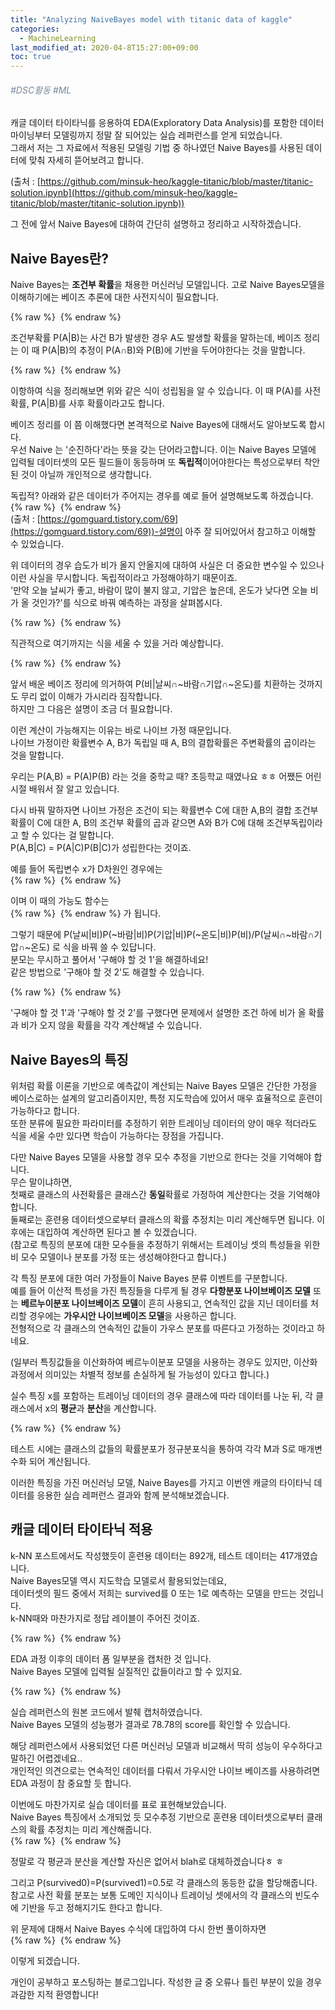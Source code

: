 ```yaml
---
title: "Analyzing NaiveBayes model with titanic data of kaggle"
categories: 
  - MachineLearning
last_modified_at: 2020-04-8T15:27:00+09:00
toc: true
---
```


###### <span style="color:lightslategray"> #DSC활동 #ML</span>

캐글 데이터 타이타닉를 응용하여 EDA(Exploratory Data Analysis)를 포함한 데이터 마이닝부터 모델링까지 정말 잘 되어있는 실습 레퍼런스를 얻게 되었습니다.<br/>
그래서 저는 그 자료에서 적용된 모델링 기법 중 하나였던 Naive Bayes를 사용된 데이터에 맞춰 자세히 뜯어보려고 합니다.<br/>

(출처 : [https://github.com/minsuk-heo/kaggle-titanic/blob/master/titanic-solution.ipynb](https://github.com/minsuk-heo/kaggle-titanic/blob/master/titanic-solution.ipynb))


그 전에 앞서 Naive Bayes에 대하여 간단히 설명하고 정리하고 시작하겠습니다.<br/>


Naive Bayes란?
----------------------------

Naive Bayes는 **조건부 확률**을 채용한 머신러닝 모델입니다. 고로 Naive Bayes모델을 이해하기에는 베이즈 추론에 대한 사전지식이 필요합니다.<br/>

{% raw %} <img src="https://ohjinjin.github.io/assets/images/20200112NaiveBayes/bayes_expr.JPG" alt=""> {% endraw %}

조건부확률 P(A\|B)는 사건 B가 발생한 경우 A도 발생할 확률을 말하는데, 베이즈 정리는 이 때 P(A\|B)의 추정이 P(A∩B)와 P(B)에 기반을 두어야한다는 것을 말합니다.<br/>

{% raw %} <img src="https://ohjinjin.github.io/assets/images/20200112NaiveBayes/bayes_expr2.JPG" alt=""> {% endraw %}


이항하여 식을 정리해보면 위와 같은 식이 성립됨을 알 수 있습니다. 이 때 P(A)를 사전확률, P(A\|B)를 사후 확률이라고도 합니다.<br/>

베이즈 정리를 이 쯤 이해했다면 본격적으로 Naive Bayes에 대해서도 알아보도록 합시다.<br/>
우선 Naive 는 '순진하다'라는 뜻을 갖는 단어라고합니다. 이는 Naive Bayes 모델에 입력될 데이터셋의 모든 필드들이 동등하며 또 **독립적**이어야한다는 특성으로부터 착안된 것이 아닐까 개인적으로 생각합니다.<br/>

독립적? 아래와 같은 데이터가 주어지는 경우를 예로 들어 설명해보도록 하겠습니다.<br/>
{% raw %} <img src="https://ohjinjin.github.io/assets/images/20200112NaiveBayes/NB_ex1.JPG" alt=""> {% endraw %}
<br/>
(출처 : [https://gomguard.tistory.com/69](https://gomguard.tistory.com/69))-설명이 아주 잘 되어있어서 참고하고 이해할 수 있었습니다.

위 데이터의 경우 습도가 비가 올지 안올지에 대하여 사실은 더 중요한 변수일 수 있으나 이런 사실을 무시합니다. 독립적이라고 가정해야하기 때문이죠.<br/>
'만약 오늘 날씨가 좋고, 바람이 많이 불지 않고, 기압은 높은데, 온도가 낮다면 오늘 비가 올 것인가?'를 식으로 바꿔 예측하는 과정을 살펴봅시다.<br/>

{% raw %} <img src="https://ohjinjin.github.io/assets/images/20200112NaiveBayes/NB_ex2.JPG" alt=""> {% endraw %}

직관적으로 여기까지는 식을 세울 수 있을 거라 예상합니다.<br/>

{% raw %} <img src="https://ohjinjin.github.io/assets/images/20200112NaiveBayes/NB_ex3.JPG" alt=""> {% endraw %}

앞서 배운 베이즈 정리에 의거하여 P(비|날씨∩\~바람∩기압∩\~온도)를 치환하는 것까지도 무리 없이 이해가 가시리라 짐작합니다.<br/>
하지만 그 다음은 설명이 조금 더 필요합니다.<br/>

이런 계산이 가능해지는 이유는 바로 나이브 가정 때문입니다.<br/>
나이브 가정이란 확률변수 A, B가 독립일 때 A, B의 결합확률은 주변확률의 곱이라는 것을 말합니다.<br/>

우리는 P(A,B) = P(A)P(B) 라는 것을 중학교 때? 초등학교 때였나요 ㅎㅎ 어쨌든 어린 시절 배워서 잘 알고 있습니다.<br/>

다시 바꿔 말하자면 나이브 가정은 조건이 되는 확률변수 C에 대한 A,B의 결합 조건부 확률이 C에 대한 A, B의 조건부 확률의 곱과 같으면 A와 B가 C에 대해 조건부독립이라고 할 수 있다는 걸 말합니다.<br/>
P(A,B|C) = P(A|C)P(B|C)가 성립한다는 것이죠.<br/>

예를 들어 독립변수 x가 D차원인 경우에는<br/>
{% raw %} <img src="https://ohjinjin.github.io/assets/images/20200112NaiveBayes/bayes_expr3.JPG" alt=""> {% endraw %}

이며 이 때의 가능도 함수는<br/>
{% raw %} <img src="https://ohjinjin.github.io/assets/images/20200112NaiveBayes/bayes_expr4.JPG" alt=""> {% endraw %}
가 됩니다.<br/>

그렇기 때문에 P(날씨|비)P(\~바람|비)P(기압|비)P(\~온도|비)P(비)/P(날씨∩\~바람∩기압∩\~온도) 로 식을 바꿔 쓸 수 있답니다.<br/>
분모는 무시하고 풀어서 '구해야 할 것 1'을 해결하네요!<br/>
같은 방법으로 '구해야 할 것 2'도 해결할 수 있습니다.<br/>

{% raw %} <img src="https://ohjinjin.github.io/assets/images/20200112NaiveBayes/NB_ex4.JPG" alt=""> {% endraw %}

'구해야 할 것 1'과 '구해야 할 것 2'를 구했다면 문제에서 설명한 조건 하에 비가 올 확률과 비가 오지 않을 확률을 각각 계산해낼 수 있습니다.<br/>



Naive Bayes의 특징
-----------

위처럼 확률 이론을 기반으로 예측값이 계산되는 Naive Bayes 모델은 간단한 가정을 베이스로하는 설계의 알고리즘이지만, 특정 지도학습에 있어서 매우 효율적으로 훈련이 가능하다고 합니다.<br/>
또한 분류에 필요한 파라미터를 추정하기 위한 트레이닝 데이터의 양이 매우 적더라도 식을 세울 수만 있다면 학습이 가능하다는 장점을 가집니다.<br/>

다만 Naive Bayes 모델을 사용할 경우 모수 추정을 기반으로 한다는 것을 기억해야 합니다.<br/>
무슨 말이냐하면,<br/>
첫째로 클래스의 사전확률은 클래스간 **동일**확률로 가정하여 계산한다는 것을 기억해야합니다.<br/>
둘째로는 훈련용 데이터셋으로부터 클래스의 확률 추정치는 미리 계산해두면 됩니다. 이후에는 대입하여 계산하면 된다고 볼 수 있겠습니다.<br/>
(참고로 특징의 분포에 대한 모수들을 추정하기 위해서는 트레이닝 셋의 특성들을 위한 비 모수 모델이나 분포를 가정 또는 생성해야한다고 합니다.)<br/>

각 특징 분포에 대한 여러 가정들이 Naive Bayes 분류 이벤트를 구분합니다.<br/>
예를 들어 이산적 특성을 가진 특징들을 다루게 될 경우 **다항분포 나이브베이즈 모델** 또는 **베르누이분포 나이브베이즈 모델**이 흔히 사용되고, 연속적인 값을 지닌 데이터를 처리할 경우에는 **가우시안 나이브베이즈 모델**을 사용하곤 합니다.<br/>
전형적으로 각 클래스의 연속적인 값들이 가우스 분포를 따른다고 가정하는 것이라고 하네요.<br/>

(일부러 특징값들을 이산화하여 베르누이분포 모델을 사용하는 경우도 있지만, 이산화 과정에서 의미있는 차별적 정보를 손실하게 될 가능성이 있다고 합니다.)<br/>

실수 특징 x를 포함하는 트레이닝 데이터의 경우 클래스에 따라 데이터를 나눈 뒤, 각 클래스에서 x의 **평균**과 **분산**을 계산합니다.<br/>

{% raw %} <img src="https://ohjinjin.github.io/assets/images/20200112NaiveBayes/bayes_expr5.JPG" alt=""> {% endraw %}

테스트 시에는 클래스의 값들의 확률분포가 정규분포식을 통하여 각각 M과 S로 매개변수화 되어 계산됩니다.<br/>


이러한 특징을 가진 머신러닝 모델, Naive Bayes를 가지고 이번엔 캐글의 타이타닉 데이터를 응용한 실습 레퍼런스 결과와 함께 분석해보겠습니다.<br/>



캐글 데이터 타이타닉 적용
------------------------

k-NN 포스트에서도 작성했듯이 훈련용 데이터는 892개, 테스트 데이터는 417개였습니다.<br/>
Naive Bayes모델 역시 지도학습 모델로서 활용되었는데요,<br/>
데이터셋의 필드 중에서 저희는 survived를 0 또는 1로 예측하는 모델을 만드는 것입니다.<br/>
k-NN때와 마찬가지로 정답 레이블이 주어진 것이죠.<br/>

{% raw %} <img src="https://ohjinjin.github.io/assets/images/20200112NaiveBayes/finalDataCapture.JPG" alt=""> {% endraw %}

EDA 과정 이후의 데이터 폼 일부분을 캡처한 것 입니다.<br/>
Naive Bayes 모델에 입력될 실질적인 값들이라고 할 수 있지요.<br/>

{% raw %} <img src="https://ohjinjin.github.io/assets/images/20200112NaiveBayes/sourceCodeCapture.JPG" alt=""> {% endraw %}

실습 레퍼런스의 원본 코드에서 발췌 캡처하였습니다.<br/>
Naive Bayes 모델의 성능평가 결과로 78.78의 score를 확인할 수 있습니다.<br/>

해당 레퍼런스에서 사용되었던 다른 머신러닝 모델과 비교해서 딱히 성능이 우수하다고 말하긴 어렵겠네요..<br/>
개인적인 의견으로는 연속적인 데이터를 다뤄서 가우시안 나이브 베이즈를 사용하려면 EDA 과정이 참 중요할 듯 합니다.<br/>

이번에도 마찬가지로 실습 데이터를 표로 표현해보았습니다.<br/>
Naive Bayes 특징에서 소개되었 듯 모수추정 기반으로 훈련용 데이터셋으로부터 클래스의 확률 추정치는 미리 계산해줍니다.<br/>
{% raw %} <img src="https://ohjinjin.github.io/assets/images/20200112NaiveBayes/chartCapture.JPG" alt=""> {% endraw %}

정말로 각 평균과 분산을 계산할 자신은 없어서 blah로 대체하겠습니다ㅎ ㅎ<br/>

그리고 P(survived0)=P(survived1)=0.5로 각 클래스의 동등한 값을 할당해줍니다.<br/>
참고로 사전 확률 분포는 보통 도메인 지식이나 트레이닝 셋에서의 각 클래스의 빈도수에 기반을 두고 정해지기도 한다고 합니다.<br/>

위 문제에 대해서 Naive Bayes 수식에 대입하여 다시 한번 풀이하자면<br/>
{% raw %} <img src="https://ohjinjin.github.io/assets/images/20200112NaiveBayes/bayes_expr6.JPG" alt=""> {% endraw %}

이렇게 되겠습니다.<br/>



개인이 공부하고 포스팅하는 블로그입니다. 작성한 글 중 오류나 틀린 부분이 있을 경우 과감한 지적 환영합니다!<br/>
